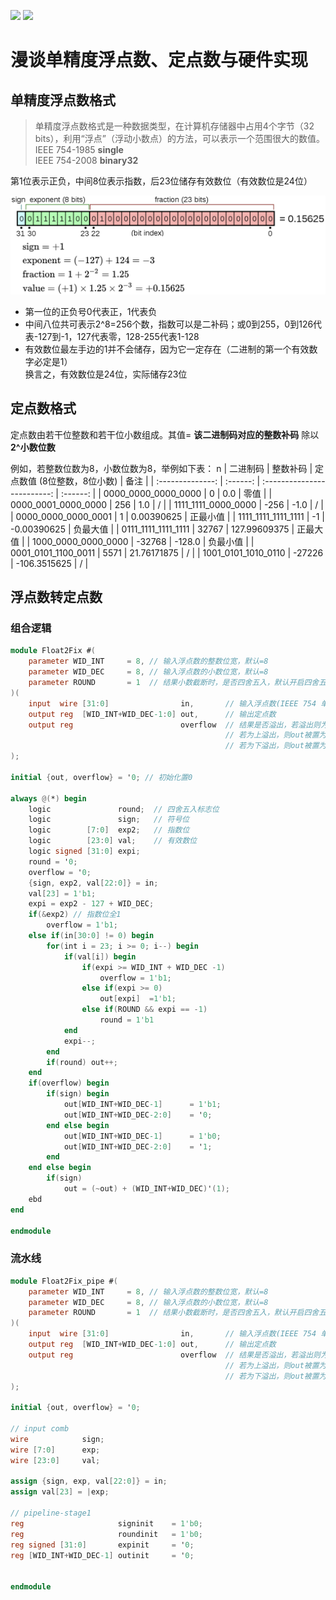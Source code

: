 <img src='https://img.shields.io/badge/SPEC-IEEE_754-green.svg'> <img src='https://img.shields.io/badge/语言-systemverilog_(IEEE1800_2005)-CAD09D.svg'> 

# 漫谈单精度浮点数、定点数与硬件实现

## 单精度浮点数格式

> 单精度浮点数格式是一种数据类型，在计算机存储器中占用4个字节（32 bits），利用“浮点”（浮动小数点）的方法，可以表示一个范围很大的数值。<br>
> IEEE 754-1985 **single**<br>
> IEEE 754-2008 **binary32**

第1位表示正负，中间8位表示指数，后23位储存有效数位（有效数位是24位）

<img src='./images/single.png'>

* 第一位的正负号0代表正，1代表负
* 中间八位共可表示2^8=256个数，指数可以是二补码；或0到255，0到126代表-127到-1，127代表零，128-255代表1-128
* 有效数位最左手边的1并不会储存，因为它一定存在（二进制的第一个有效数字必定是1）<br>换言之，有效数位是24位，实际储存23位

## 定点数格式

定点数由若干位整数和若干位小数组成。其值= **该二进制码对应的整数补码** 除以 **2^小数位数** 

例如，若整数位数为8，小数位数为8，举例如下表：
n
|     二进制码     | 整数补码 | 定点数值 (8位整数，8位小数) |   备注   |
| :--------------: | :------: | :-------------------------: | :------: |
| 0000_0000_0000_0000 |    0    |             0.0             |   零值   |
| 0000_0001_0000_0000 |   256   |             1.0             |    /    |
| 1111_1111_0000_0000 |   -256   |            -1.0            |    /    |
| 0000_0000_0000_0001 |    1    |         0.00390625         | 正最小值 |
| 1111_1111_1111_1111 |    -1    |         -0.00390625         | 负最大值 |
| 0111_1111_1111_1111 |  32767  |        127.99609375        | 正最大值 |
| 1000_0000_0000_0000 |  -32768  |           -128.0           | 负最小值 |
| 0001_0101_1100_0011 |   5571   |         21.76171875         |    /    |
| 1001_0101_1010_0110 |  -27226  |        -106.3515625        |    /    |


## 浮点数转定点数

### 组合逻辑

```verilog
module Float2Fix #(
    parameter WID_INT     = 8, // 输入浮点数的整数位宽，默认=8
    parameter WID_DEC     = 8, // 输入浮点数的小数位宽，默认=8
    parameter ROUND       = 1  // 结果小数截断时，是否四舍五入，默认开启四舍五入
)(
    input  wire [31:0]                in,       // 输入浮点数(IEEE 754 单精度)
    output reg  [WID_INT+WID_DEC-1:0] out,      // 输出定点数
    output reg                        overflow  // 结果是否溢出，若溢出则为 1'b1
                                                // 若为上溢出，则out被置为最大正值
                                                // 若为下溢出，则out被置为最小负值
);

initial {out, overflow} = '0; // 初始化置0

always @(*) begin
    logic               round;  // 四舍五入标志位
    logic               sign;   // 符号位
    logic        [7:0]  exp2;   // 指数位
    logic        [23:0] val;    // 有效数位
    logic signed [31:0] expi;
    round = '0;
    overflow = '0;
    {sign, exp2, val[22:0]} = in;
    val[23] = 1'b1;
    expi = exp2 - 127 + WID_DEC;
    if(&exp2) // 指数位全1
        overflow = 1'b1;
    else if(in[30:0] != 0) begin
        for(int i = 23; i >= 0; i--) begin
            if(val[i]) begin
                if(expi >= WID_INT + WID_DEC -1)
                    overflow = 1'b1;
                else if(expi >= 0)
                    out[expi]  =1'b1;
                else if(ROUND && expi == -1)
                    round = 1'b1
            end
            expi--;
        end
        if(round) out++;
    end
    if(overflow) begin
        if(sign) begin
            out[WID_INT+WID_DEC-1]      = 1'b1;
            out[WID_INT+WID_DEC-2:0]    = '0;
        end else begin
            out[WID_INT+WID_DEC-1]      = 1'b0;
            out[WID_INT+WID_DEC-2:0]    = '1;
        end
    end else begin
        if(sign)
            out = (~out) + (WID_INT+WID_DEC)'(1);
    ebd
end

endmodule
```

### 流水线

```verilog
module Float2Fix_pipe #(
    parameter WID_INT     = 8, // 输入浮点数的整数位宽，默认=8
    parameter WID_DEC     = 8, // 输入浮点数的小数位宽，默认=8
    parameter ROUND       = 1  // 结果小数截断时，是否四舍五入，默认开启四舍五入
)(
    input  wire [31:0]                in,       // 输入浮点数(IEEE 754 单精度)
    output reg  [WID_INT+WID_DEC-1:0] out,      // 输出定点数
    output reg                        overflow  // 结果是否溢出，若溢出则为 1'b1
                                                // 若为上溢出，则out被置为最大正值
                                                // 若为下溢出，则out被置为最小负值
);

initial {out, overflow} = '0;

// input comb
wire            sign;
wire [7:0]      exp;
wire [23:0]     val;

assign {sign, exp, val[22:0]} = in;
assign val[23] = |exp;

// pipeline-stage1
reg                     signinit    = 1'b0;
reg                     roundinit   = 1'b0; 
reg signed [31:0]       expinit     = '0;
reg [WID_INT+WID_DEC-1] outinit     = '0;


endmodule
```